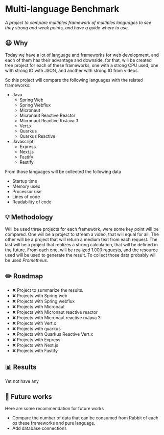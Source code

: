 # Multi-language Benchmark 
*A project to compare multiples framework of multiples languages to see they strong and weak points, and have a guide where to use.* 

## :smiley: Why
Today we have a lot of language and frameworks for web development, and each of them has their
advantage and downside, for that, will be created tree project for each of these frameworks, one with a strong CPU used, one with strong IO with JSON, and another with strong IO from videos.

So this project will compare the following languages with the related frameworks:

- Java
  - Spring Web
  - Spring Webflux
  - Micronaut
  - Micronaut Reactive Reactor
  - Micronaut Reactive RxJava 3
  - Vert.x
  - Quarkus
  - Quarkus Reactive
- Javascript
  - Express
  - Next.js
  - Fastify 
  - Restify
  
From those languages will be collected the following data
- Startup time
- Memory used
- Processor use
- Lines of code
- Readability of code

## :bulb: Methodology
 Will be used three projects for each framework, were some key point will
 be compared. 
 One will be a project to stream a video, that will equal for all.
 The other will be a project that will return a medium text from each request.
 The last will be a project that realizes a strong calculation, that will be defined in the future.
 From each one, will be realized 1.000 requests, and the resource used will be used to generate the result.
 To collect those data probably will be used *Prometheus*.
 
## :pencil2: Roadmap
- :x: Project to summarize the results.  
- :x: Projects with Spring web
- :x: Projects with Spring webflux
- :x: Projects with Micronaut
- :x: Projects with Micronaut reactive reactor
- :x: Projects with Micronaut reactive rxJava 3
- :x: Projects with Vert.x
- :x: Projects with quarkus
- :x: Projects with Quarkus Reactive Vert.x
- :x: Projects with Express
- :x: Projects with Next.js
- :x: Projects with Fastify 

## :bar_chart: Results
Yet not have any

## :calendar: Future works
Here are some recommendation for future works
- Compare the number of data that can be consumed from Rabbit of each os these 
frameworks and pure language.
- Add database connections